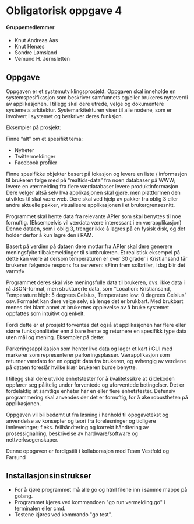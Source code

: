 # Obligatorisk oppgave 4 #

#### Gruppemedlemmer ####
* Knut Andreas Aas 
* Knut Henæs 
* Sondre Lømsland
* Vemund H. Jernsletten

## Oppgave ##
Oppgaven er et systemutviklingsprosjekt. Oppgaven skal inneholde en systemspesifikasjon som beskriver samfunnets og/eller brukeres nytteverdi av applikasjonen. I tillegg skal dere utrede, velge og dokumentere systemets arkitektur.  Systemarkitekturen viser til alle nodene, som er involvert i systemet og beskriver deres funksjon.  

Eksempler på prosjekt:

Finne “alt” om et spesifikt tema:
* Nyheter
* Twittermeldinger
* Facebook profiler

Finne spesifikke objekter basert på lokasjon og levere en liste / informasjon til brukeren
følge med på “realtids-data” fra noen databaser på WWW; levere en værmelding fra flere værdatabaser
levere produktinformasjon
Dere velger altså selv hva applikasjonen skal gjøre, men plattformen den utvikles til skal være web. Dere skal ved hjelp av pakker fra oblig 3 eller andre aktuelle pakker, visualisere applikasjonen i et brukergrensesnitt.

Programmet skal hente data fra relevante APIer som skal benyttes til noe fornuftig. (Eksempelvis vil værdata være interessant i en værapplikasjon)  Denne dataen, som i oblig 3, trenger ikke å lagres på en fysisk disk, og det holder derfor å kun lagre den i RAM.

Basert på verdien på dataen dere mottar fra APIer skal dere generere meningsfylte tilbakemeldinger til sluttbrukeren. Et realistisk eksempel på dette kan være at dersom temperaturen er over 30 grader i Kristiansand får brukeren følgende respons fra serveren: «Finn frem solbriller, i dag blir det varmt!»

Programmet deres skal vise meningsfulle data til brukeren, dvs. ikke data i rå JSON-format, men strukturerte data, som “Location: Kristiansand, Temperature high: 5 degrees Celsius, Temperature low: 0 degrees Celsius” osv. Formatet kan dere velge selv, så lenge det er brukbart. Med brukbart menes det blant annet at brukernes opplevelse av å bruke systemet oppfattes som intuitivt og enkelt.

Fordi dette er et prosjekt forventes det også at applikasjonen har flere eller større funksjonaliteter enn å bare hente og returnere en spesifikk type data uten mål og mening. Eksempler på dette:

Parkeringsapplikasjon som henter live data og lager et kart i GUI med markører som representerer parkeringsplasser.
Værapplikasjon som returner værdato for en oppgitt data fra brukeren, og avhengig av verdiene på dataen foreslår hvilke klær brukeren burde benytte.

I tillegg skal dere utvikle enhetstester for å kvalitetssikre at kildekoden oppfører seg pålitelig under forventede og uforventede betingelser. Det er fordelaktig at samtlige enheter har en eller flere enhetstester. Defensiv programmering skal anvendes der det er fornuftig, for å øke robustheten på applikasjonen.

Oppgaven vil bli bedømt ut fra løsning i henhold til oppgavetekst og anvendelse av konsepter og teori fra forelesninger og tidligere innleveringer; f.eks. feilhåndtering og korrekt håndtering av prosessignalring, beskrivelse av hardware/software og nettverksegenskaper.

Denne oppgaven er ferdigstilt i kollaborasjon med Team Vestfold og Farsund

## Installasjonsinstrukser ##

* For å kjøre programmet må alle go og html filene inn i samme mappe på golang. 
* Programmet kjøres ved kommandoen "go run vermelding.go" i terminalen eller cmd.
* Testene kjøres ved kommando "go test".
